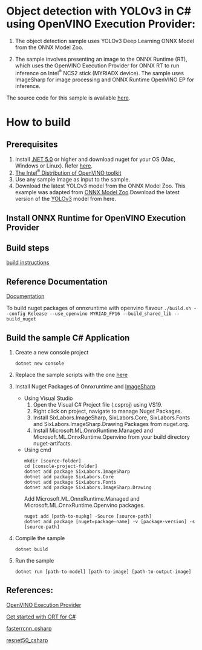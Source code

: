 # Object detection with YOLOv3 in C# using OpenVINO Execution Provider:

1. The object detection sample uses YOLOv3 Deep Learning ONNX Model from the ONNX Model Zoo.

2. The sample involves presenting an image to the ONNX Runtime (RT), which uses the OpenVINO Execution Provider for ONNX RT to run inference on Intel<sup>®</sup> NCS2 stick (MYRIADX device). The sample uses ImageSharp for image processing and ONNX Runtime OpenVINO EP for inference.

The source code for this sample is available [here](https://github.com/microsoft/onnxruntime-inference-examples/tree/main/c_sharp/OpenVINO_EP/yolov3_object_detection).

# How to build

## Prerequisites
1. Install [.NET 5.0](https://dotnet.microsoft.com/download/dotnet/5.0) or higher and download nuget for your OS (Mac, Windows or Linux). Refer [here](https://onnxruntime.ai/docs/build/inferencing.html#prerequisites-1).
2. [The Intel<sup>®</sup> Distribution of OpenVINO toolkit](https://docs.openvinotoolkit.org/latest/index.html)
3. Use any sample Image as input to the sample.
4. Download the latest YOLOv3 model from the ONNX Model Zoo.
   This example was adapted from [ONNX Model Zoo](https://github.com/onnx/models).Download the latest version of the [YOLOv3](https://github.com/onnx/models/tree/master/vision/object_detection_segmentation/yolov3) model from here.

## Install ONNX Runtime for OpenVINO Execution Provider

## Build steps
[build instructions](https://onnxruntime.ai/docs/build/eps.html#openvino)

## Reference Documentation
[Documentation](https://onnxruntime.ai/docs/execution-providers/OpenVINO-ExecutionProvider.html)

To build nuget packages of onnxruntime with openvino flavour
    ```
    ./build.sh --config Release --use_openvino MYRIAD_FP16 --build_shared_lib --build_nuget
    ```
## Build the sample C# Application
1. Create a new console project
    ```
    dotnet new console
    ```
2. Replace the sample scripts with the one [here](https://github.com/microsoft/onnxruntime-inference-examples/tree/main/c_sharp/OpenVINO_EP/yolov3_object_detection)

3. Install Nuget Packages of Onnxruntime and [ImageSharp](https://www.nuget.org/packages/SixLabors.ImageSharp)
     * Using Visual Studio
         1. Open the Visual C# Project file (.csproj) using VS19.
         2. Right click on project, navigate to manage Nuget Packages.
         3. Install SixLabors.ImageSharp, SixLabors.Core, SixLabors.Fonts and SixLabors.ImageSharp.Drawing Packages from nuget.org.
         4. Install Microsoft.ML.OnnxRuntime.Managed and Microsoft.ML.OnnxRuntime.Openvino from your build directory nuget-artifacts.
     * Using cmd
         ```
         mkdir [source-folder]
         cd [console-project-folder]
         dotnet add package SixLabors.ImageSharp
         dotnet add package SixLabors.Core
         dotnet add package SixLabors.Fonts
         dotnet add package SixLabors.ImageSharp.Drawing
         ```
         Add Microsoft.ML.OnnxRuntime.Managed and Microsoft.ML.OnnxRuntime.Openvino packages.
         ```
         nuget add [path-to-nupkg] -Source [source-path]
         dotnet add package [nuget=package-name] -v [package-version] -s [source-path]
         ```

4. Compile the sample
     ```
     dotnet build
     ```

5.  Run the sample
     ```
     dotnet run [path-to-model] [path-to-image] [path-to-output-image]
     ```

## References:

[OpenVINO Execution Provider](https://www.intel.com/content/www/us/en/artificial-intelligence/posts/faster-inferencing-with-one-line-of-code.html)

[Get started with ORT for C#](https://onnxruntime.ai/docs/get-started/with-csharp.html)

[fasterrcnn_csharp](https://onnxruntime.ai/docs/tutorials/fasterrcnn_csharp.html)

[resnet50_csharp](https://onnxruntime.ai/docs/tutorials/resnet50_csharp.html)

